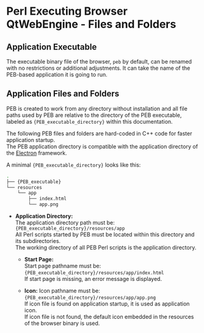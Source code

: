 # Perl Executing Browser QtWebEngine - Files and Folders

## Application Executable

The executable binary file of the browser, ``peb`` by default, can be renamed with no restrictions or additional adjustments. It can take the name of the PEB-based application it is going to run.

## Application Files and Folders

PEB is created to work from any directory without installation and all file paths used by PEB are relative to the directory of the PEB executable, labeled as ``{PEB_executable_directory}`` within this documentation.  

The following PEB files and folders are hard-coded in C++ code for faster application startup.  
The PEB application directory is compatible with the application directory of the [Electron](http://electron.atom.io/) framework.  

A minimal ``{PEB_executable_directory}`` looks like this:

```bash
.
├── {PEB_executable}
└── resources
    └── app
        ├── index.html
        └── app.png
```

* **Application Directory:**  
  The application directory path must be: ``{PEB_executable_directory}/resources/app``  
  All Perl scripts started by PEB must be located within this directory and its subdirectories.  
  The working directory of all PEB Perl scripts is the application directory.  

  * **Start Page:**  
    Start page pathname must be: ``{PEB_executable_directory}/resources/app/index.html``  
    If start page is missing, an error message is displayed.  

  <a name="icon"></a>
  * **Icon:**
    Icon pathname must be: ``{PEB_executable_directory}/resources/app/app.png``  
    If icon file is found on application startup, it is used as application icon.  
    If icon file is not found, the default icon embedded in the resources of the browser binary is used.
